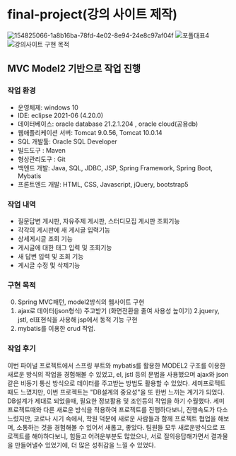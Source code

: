 # final-project(강의 사이트 제작)
![154825066-1a8b16ba-78fd-4e02-8e94-24e8c97af04f](https://user-images.githubusercontent.com/94974378/155480275-c938c372-7981-4e1c-a2e8-924ffbf271d4.png)
![포폴대표4](https://user-images.githubusercontent.com/94974378/155480406-ffef4f4d-8406-43cb-b03a-999e1842bffc.PNG)
![강의사이트 구현 목적](https://user-images.githubusercontent.com/94974378/155481731-3d53b39b-ac3a-44b5-9a75-c9055a9d2a47.PNG)

## MVC Model2 기반으로 작업 진행
### 작업 환경
- 운영체제: windows 10
- IDE: eclipse 2021-06 (4.20.0)
- 데이터베이스: oracle database 21.2.1.204 , oracle cloud(공용db)
- 웹애플리케이션 서버: Tomcat 9.0.56, Tomcat 10.0.14
- SQL 개발툴: Oracle SQL Developer 
- 빌드도구 : Maven
- 형상관리도구 : Git
- 백엔드 개발: Java, SQL, JDBC, JSP, Spring Framework, Spring Boot, Mybatis
- 프론트엔드 개발: HTML, CSS, Javascript, jQuery, bootstrap5

### 작업 내역
- 질문답변 게시판, 자유주제 게시판, 스터디모집 게시판 조회기능
- 각각의 게시판에 새 게시글 입력기능
- 상세게시글 조회 기능
- 게시글에 대한 태그 입력 및 조회기능
- 새 답변 입력 및 조회 기능
- 게시글 수정 및 삭제기능

### 구현 목적
0. Spring MVC패턴, model2방식의 웹사이트 구현
1. ajax로 데이터(json형식) 주고받기 (화면전환을 줄여 사용성 높이기)
2.jquery, jstl, el표현식을 사용해 jsp에서 동적 기능 구현
3. mybatis를 이용한 crud 작업.

### 작업 후기
이번 파이널 프로젝트에서 스프링 부트와 mybatis를 활용한 MODEL2 구조를 이용한 새로운 방식의 작업을 경험해볼 수 있었고,
el, jstl 등의 문법을 사용했으며 ajax와 json 같은 비동기 통신 방식으로 데이터를 주고받는 방법도 활용할 수 있었다.
세미프로젝트때도 느꼈지만, 이번 프로젝트는 "DB설계의 중요성"을 또 한번 느끼는 계기가 되었다. DB설계가 제대로 되었을때, 필요한 정보활용 및 조인등의 작업을 하기 수월했다.
세미프로젝트때와 다른 새로운 방식을 적용하여 프로젝트를 진행하다보니, 진행속도가 다소 느렸지만, 코로나 시기 속에서, 학원 덕분에 새로운 사람들과 함께 프로젝트 협업을 해보며, 소통하는 것을 경험해볼 수 있어서 새롭고, 좋았다.
팀원들 모두 새로운방식으로 프로젝트를 해야하다보니, 힘들고 어려운부분도 많았으나, 서로 질의응답해가면서 결과물을 만들어낼수 있었기에, 더 많은 성취감을 느낄 수 있었다.


